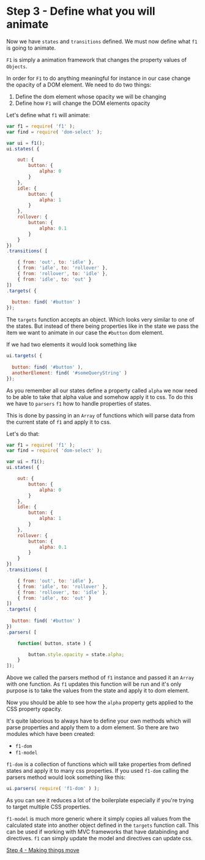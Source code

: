 # Step 3 - Define what you will animate

Now we have `states` and `transitions` defined. We must now define what `f1` is going to animate.

`F1` is simply a animation framework that changes the property values of `Objects`. 

In order for `F1` to do anything meaningful for instance in our case change the opacity of a DOM element. We need to do two things:

1. Define the dom element whose opacity we will be changing
2. Define how `F1` will change the DOM elements opacity

Let's define what `f1` will animate:

```javascript
var f1 = require( 'f1' );
var find = require( 'dom-select' );

var ui = f1();
ui.states( {

    out: {
        button: {
            alpha: 0
        }
    },
    idle: {
        button: {
            alpha: 1    
        }
    },
    rollover: {
        button: {
            alpha: 0.1
        }
    }
})
.transitions( [

    { from: 'out', to: 'idle' },
    { from: 'idle', to: 'rollover' },
    { from: 'rollover', to: 'idle' },
    { from: 'idle', to: 'out' }
])
.targets( {
  
  button: find( '#button' )
});
```

The `targets` function accepts an object. Which looks very similar to one of the states. But instead of there being properties like in the state we pass the item we want to animate in our case the `#button` dom element.

If we had two elements it would look something like

```javascript
ui.targets( {
  
  button: find( '#button' ),
  anotherElement: find( '#someQueryString' )
});
```

As you remember all our states define a property called `alpha` we now need to be able to take that alpha value and somehow apply it to css. To do this we have to `parsers` `f1` how to handle properties of states.

This is done by passing in an `Array` of functions which will parse data from the current state of `f1` and apply it to css.

Let's do that:
```javascript
var f1 = require( 'f1' );
var find = require( 'dom-select' );

var ui = f1();
ui.states( {

    out: {
        button: {
            alpha: 0
        }
    },
    idle: {
        button: {
            alpha: 1    
        }
    },
    rollover: {
        button: {
            alpha: 0.1
        }
    }
})
.transitions( [

    { from: 'out', to: 'idle' },
    { from: 'idle', to: 'rollover' },
    { from: 'rollover', to: 'idle' },
    { from: 'idle', to: 'out' }
])
.targets( {
  
  button: find( '#button' )
})
.parsers( [

    function( button, state ) {

        button.style.opacity = state.alpha;
    }
]);
```

Above we called the parsers method of `f1` instance and passed it an `Array` with one function. As `f1` updates this function will be run and it's only purpose is to take the values from the state and apply it to dom element. 

Now you should be able to see how the `alpha` property gets applied to the CSS property opacity.

It's quite laborious to always have to define your own methods which will parse properties and apply them to a dom element. So there are two modules which have been created:

- `f1-dom`
- `f1-model`

`f1-dom` is a collection of functions which will take properties from defined states and apply it to many css properties. If you used `f1-dom` calling the parsers method would look something like this:

```javascript
ui.parsers( require( 'f1-dom' ) );
```

As you can see it reduces a lot of the boilerplate especially if you're trying to target multiple CSS properties.

`f1-model` is much more generic where it simply copies all values from the calculated state into another object defined in the `targets` function call. This can be used if working with MVC frameworks that have databinding and directives. `f1` can simply update the model and directives can update css.

[Step 4 - Making things move](step4.md)